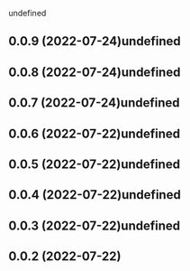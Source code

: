 undefined

## 0.0.9 (2022-07-24)undefined

## 0.0.8 (2022-07-24)undefined

## 0.0.7 (2022-07-24)undefined

## 0.0.6 (2022-07-22)undefined

## 0.0.5 (2022-07-22)undefined

## 0.0.4 (2022-07-22)undefined

## 0.0.3 (2022-07-22)undefined

## 0.0.2 (2022-07-22)